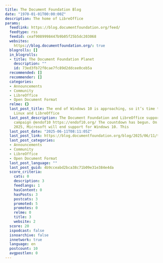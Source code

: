 ```yaml
---
title: The Document Foundation Blog
date: "1970-01-01T00:00:00Z"
description: The home of LibreOffice
params:
  feedlink: https://blog.documentfoundation.org/feed/
  feedtype: rss
  feedid: ceaf9089998447b9b05f25b5dc203068
  websites:
    https://blog.documentfoundation.org/: true
  blogrolls: []
  in_blogrolls:
  - title: The Document Foundation Planet
    description: ""
    id: 73ed3fb72f0cae7fc89d2ddcee0ceb5a
  recommended: []
  recommender: []
  categories:
  - Announcements
  - Community
  - LibreOffice
  - Open Document Format
  relme: {}
  last_post_title: The end of Windows 10 is approaching, so it’s time to consider
    Linux and LibreOffice
  last_post_description: The Document Foundation and LibreOffice support the international
    campaign @endof10 https://endof10.org/ The countdown has begun. On 14 October
    2025, Microsoft will end support for Windows 10. This
  last_post_date: "2025-06-11T08:11:05Z"
  last_post_link: https://blog.documentfoundation.org/blog/2025/06/11/the-end-of-windows-10/
  last_post_categories:
  - Announcements
  - Community
  - LibreOffice
  - Open Document Format
  last_post_language: ""
  last_post_guid: 4b9cceabd2bca38c71b09e31e384e4da
  score_criteria:
    cats: 0
    description: 3
    feedlangs: 1
    hasContent: 0
    hasPosts: 3
    postcats: 3
    promoted: 5
    promotes: 0
    relme: 0
    title: 3
    website: 2
  score: 20
  ispodcast: false
  isnoarchive: false
  innetwork: true
  language: en
  postcount: 10
  avgpostlen: 0
---
```

